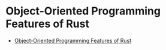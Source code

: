 # Object-Oriented Programming Features of Rust

- [Object-Oriented Programming Features of Rust](#object-oriented-programming-features-of-rust)

